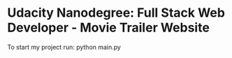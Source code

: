 # Udacity Nanodegree: Full Stack Web Developer - Movie Trailer Website

To start my project run:
python main.py
